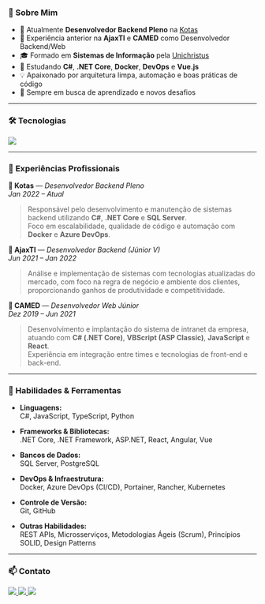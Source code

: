 ### 🧭 Sobre Mim

- 🔭 Atualmente **Desenvolvedor Backend Pleno** na [Kotas](https://www.linkedin.com/company/kotas/mycompany/)  
- 💼 Experiência anterior na **AjaxTI** e **CAMED** como Desenvolvedor Backend/Web  
- 🎓 Formado em **Sistemas de Informação** pela [Unichristus](https://unichristus.edu.br/)  
- 🌱 Estudando **C#**, **.NET Core**, **Docker**, **DevOps** e **Vue.js**  
- 💡 Apaixonado por arquitetura limpa, automação e boas práticas de código  
- 💬 Sempre em busca de aprendizado e novos desafios

---

### 🛠️ Tecnologias

<p align="left">
  <img src="https://skillicons.dev/icons?i=cs,dotnet,js,ts,react,angular,vue,postgres,azure,docker,kubernetes,git" />
</p>

---

### 🚀 Experiências Profissionais

**💼 Kotas** — *Desenvolvedor Backend Pleno*  
*Jan 2022 – Atual*  
> Responsável pelo desenvolvimento e manutenção de sistemas backend utilizando **C#**, **.NET Core** e **SQL Server**.  
> Foco em escalabilidade, qualidade de código e automação com **Docker** e **Azure DevOps**.

**💼 AjaxTI** — *Desenvolvedor Backend (Júnior V)*  
*Jun 2021 – Jan 2022*  
> Análise e implementação de sistemas com tecnologias atualizadas do mercado, com foco na regra de negócio e ambiente dos clientes, proporcionando ganhos de produtividade e competitividade.

**💼 CAMED** — *Desenvolvedor Web Júnior*  
*Dez 2019 – Jun 2021*  
> Desenvolvimento e implantação do sistema de intranet da empresa, atuando com **C# (.NET Core)**, **VBScript (ASP Classic)**, **JavaScript** e **React**.  
> Experiência em integração entre times e tecnologias de front-end e back-end.

---

### 🧠 Habilidades & Ferramentas

- **Linguagens:**  
  C#, JavaScript, TypeScript, Python  

- **Frameworks & Bibliotecas:**  
  .NET Core, .NET Framework, ASP.NET, React, Angular, Vue  

- **Bancos de Dados:**  
  SQL Server, PostgreSQL  

- **DevOps & Infraestrutura:**  
  Docker, Azure DevOps (CI/CD), Portainer, Rancher, Kubernetes  

- **Controle de Versão:**  
  Git, GitHub  

- **Outras Habilidades:**  
  REST APIs, Microsserviços, Metodologias Ágeis (Scrum), Princípios SOLID, Design Patterns
  
---

### 📫 Contato

<div>
  <a href="https://www.linkedin.com/in/thalys-melicio/" target="_blank">
    <img src="https://img.shields.io/badge/-LinkedIn-%230077B5?style=for-the-badge&logo=linkedin&logoColor=white">
  </a>
  <a href="mailto:thalys.melicio02@gmail.com">
    <img src="https://img.shields.io/badge/-Gmail-%23333?style=for-the-badge&logo=gmail&logoColor=white">
  </a>
  <a href="https://www.instagram.com/thalys.melicio" target="_blank">
    <img src="https://img.shields.io/badge/-Instagram-%23E4405F?style=for-the-badge&logo=instagram&logoColor=white">
  </a>
</div>